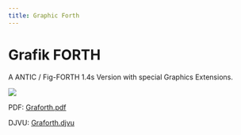 ```yaml
---
title: Graphic Forth
---
```

# Grafik FORTH  
  
A ANTIC / Fig-FORTH 1.4s Version with special Graphics Extensions.  
  
![](attachments/graforth.png)  
  
PDF: [Graforth.pdf](attachments/Graforth.pdf)  
  
DJVU: [Graforth.djvu](attachments/Graforth.djvu)  
  
  
  
  
  
